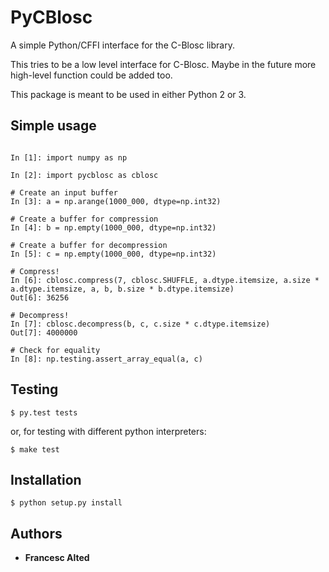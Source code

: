 # PyCBlosc

A simple Python/CFFI interface for the C-Blosc library.

This tries to be a low level interface for C-Blosc.  Maybe in the future more high-level function could be added too.

This package is meant to be used in either Python 2 or 3.

## Simple usage

```

In [1]: import numpy as np

In [2]: import pycblosc as cblosc

# Create an input buffer
In [3]: a = np.arange(1000_000, dtype=np.int32)

# Create a buffer for compression
In [4]: b = np.empty(1000_000, dtype=np.int32)

# Create a buffer for decompression
In [5]: c = np.empty(1000_000, dtype=np.int32)

# Compress!
In [6]: cblosc.compress(7, cblosc.SHUFFLE, a.dtype.itemsize, a.size * a.dtype.itemsize, a, b, b.size * b.dtype.itemsize)
Out[6]: 36256

# Decompress!
In [7]: cblosc.decompress(b, c, c.size * c.dtype.itemsize)
Out[7]: 4000000

# Check for equality
In [8]: np.testing.assert_array_equal(a, c)

```

## Testing

```
$ py.test tests
```

or, for testing with different python interpreters:

```
$ make test
```

## Installation

```
$ python setup.py install
```


## Authors

* **Francesc Alted**
